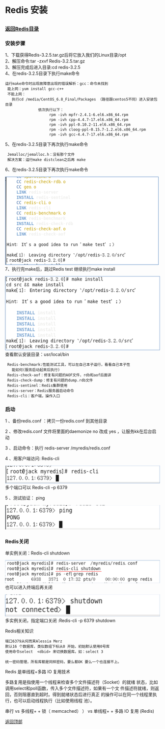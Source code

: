Redis 安装
====
##
### [返回Redis目录](./RedisDirectory.md)

### 安装步骤
1、下载获得Redis-3.2.5.tar.gz后将它放入我们的Linux目录/opt <br>
2、解压命令:tar -zxvf Redis-3.2.5.tar.gz <br>
3、解压完成后进入目录:cd redis-3.2.5 <br>
4、在redis-3.2.5目录下执行make命令

    运行make命令时出现故障意出现的错误解析：gcc：命令未找到
     能上网：yum install gcc-c++
     不能上网：
       执行cd /media/CentOS_6.8_Final/Packages （路径跟centos5不同）进入安装包目录
                   依次执行以下：
                        rpm -ivh mpfr-2.4.1-6.el6.x86_64.rpm
                        rpm -ivh cpp-4.4.7-17.el6.x86_64.rpm
                        rpm -ivh ppl-0.10.2-11.el6.x86_64.rpm
                        rpm -ivh cloog-ppl-0.15.7-1.2.el6.x86_64.rpm
                        rpm -ivh gcc-4.4.7-17.el6.x86_64.rpm
5、在redis-3.2.5目录下再次执行make命令

     Jemalloc/jemalloc.h：没有那个文件
     解决方案：运行make distclean之后再 make

6、在redis-3.2.5目录下再次执行make命令
  
![](./img/makeTest.png)
7、执行完make后，跳过Redis test 继续执行make install
   
![](./img/makeInstall.png)
查看默认安装目录：usr/local/bin

     Redis-benchmark:性能测试工具，可以在自己本子运行，看看自己本子性
       能如何(服务启动起来后执行) 
     Redis-check-aof：修复有问题的AOF文件，rdb和aof后面讲
     Redis-check-dump：修复有问题的dump.rdb文件
     Redis-sentinel：Redis集群使用
     redis-server：Redis服务器启动命令
     Redis-cli：客户端，操作入口

### 启动

1 、备份redis.conf ：拷贝一份redis.conf 到其他目录

2 、修改redis.conf 文件将里面的daemonize no  改成 yes ，让服务kk在后台启动

3 、启动命令：执行 redis-server /myredis/redis.conf

4 、用客户端访问: Redis-cli

 ![](./img/redis-cli.png)      
   多个端口可以 Redis-cli –p 6379

5 、测试验证： ping
  
![](./img/pingpong.png)
      
### Redis关闭

单实例关闭：Redis-cli shutdown    

![](./img/redis-cli-shutdown.png)
也可以进入终端后再关闭
   
![](./img/shutdown.png)
多实例关闭，指定端口关闭 :Redis-cli -p 6379 shutdown

Redis相关知识

    端口6379从何而来Alessia Merz
    默认16 个数据库，类似数组下标从0 开始，初始默认使用0号库
    使用命令select  <dbid> 来切换数据库。如：select 3

    统一密码管理，所有库都是同样密码，要么都OK 要么一个也连接不上。

Redis 是单线程+多路 IO 复用技术

   多路复用是指使用一个线程来检查多个文件描述符（Socket）的就绪
状态，比如调用select和poll函数，传入多个文件描述符，如果有一个文
件描述符就绪，则返回，否则阻塞直到超时。得到就绪状态后进行真正
的操作可以在同一个线程里执行，也可以启动线程执行（比如使用线程
池）。

串行  vs  多线程+ + 锁（ memcached） ）  vs  单线程+ + 多路 IO 复用 (Redis)

[返回顶部](#readme)